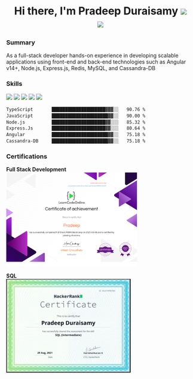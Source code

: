 <h1 align="center">Hi there, I'm Pradeep Duraisamy <img
src="https://github.com/blackcater/blackcater/raw/main/images/Hi.gif" height="32" />
  <br/>
<a href="mailto:pradeepdurai66@gmail.com">
  <img src="https://github.com/blackcater/blackcater/raw/main/images/social-gmail.svg" height="40" />
</a>
</h1>



### Summary
As a full-stack developer hands-on experience in developing scalable applications using front-end and back-end technologies such as Angular v14+, Node.js, Express.js, Redis, MySQL, and Cassandra-DB

### Skills
<img height="25" src="https://github.com/pradeepdurai/pradeepdurai/assets/55987898/f80c2a1b-96f9-49b7-9ca7-84b3ec0aa498">
<img height="25" src="https://github.com/pradeepdurai/pradeepdurai/assets/55987898/cb0d2b97-399c-40e7-9cac-b15af65d28a0">
<img height="25" src="https://github.com/pradeepdurai/pradeepdurai/assets/55987898/5a77c08d-2747-4cff-815f-c04136c29904">
<img height="25" src="https://github.com/pradeepdurai/pradeepdurai/assets/55987898/64c6ba30-e858-48c8-bc6d-885f5c60b920">
<img height="25" src="https://github.com/pradeepdurai/pradeepdurai/assets/55987898/8be592c2-4bf4-441d-864b-9a3102cb05c3">

```txt
TypeScript       ████████████████████▓▓▓░░   90.76 %
JavaScript       █████████████████████▓▓░░   90.00 %
Node.js          ████████████████████▓▓░░░   85.32 %
Express.Js       ████████████████████▓▓░░░   80.64 %
Angular          █████████████████████▓▓░░   75.18 %
Cassandra-DB     █████████████████████▓▓░░   75.18 %
```

### Certifications
**Full Stack Development**<br/>
<img height="250" src="https://github.com/pradeepdurai/pradeepdurai/blob/main/src/Images/certificate.png"><br/>

**SQL**<br/>
<img height="250" src="https://github.com/pradeepdurai/pradeepdurai/blob/main/src/Images/SQL.png"><br/>




